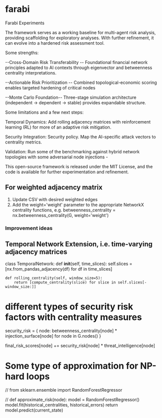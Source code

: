 # farabi
Farabi Experiments 

The framework serves as a working baseline for multi-agent risk analysis, providing scaffolding for exploratory analyses. With further refinement, it can evolve into a hardened risk assessment tool. 

Some strengths:

--Cross-Domain Risk Transferability --
Foundational financial network principles adapted to AI contexts through eigenvector and betweenness centrality interpretations.

--Actionable Risk Prioritization --
Combined topological-economic scoring enables targeted hardening of critical nodes 

--Monte Carlo Foundation--
Three-stage simulation architecture (independent → dependent → stable) provides expandable structure.

Some limitations and a few next steps:

Temporal Dynamics: Add rolling adjacency matrices with reinforcement learning (RL) for more of an adaptive risk mitigation.

Security Integration: Security policy. Map the AI-specific attack vectors to centrality metrics. 

Validation: Run some of the benchmarking against hybrid network topologies with some adversarial node injections - 

This open-source framework is released under the MIT License, and the code is available for further experimentation and refinement.

## For weighted adjacency matrix
1. Update CSV with desired weighted edges
2. Add the weight='weight' parameter to the appropriate NetworkX centrality functions, 
e.g. betweenness_centrality = nx.betweenness_centrality(G, weight='weight')

### Improvement ideas ###

## Temporal Network Extension, i.e. time-varying adjacency matrices
class TemporalNetwork:
    def __init__(self, time_slices):
        self.slices = [nx.from_pandas_adjacency(df) for df in time_slices]
        
    def rolling_centrality(self, window_size=5):
        return [compute_centrality(slice) for slice in self.slices[-window_size:]]

# different types of security risk factors with centrality measures
security_risk = {
    node: betweenness_centrality[node] * injection_surface[node]
    for node in G.nodes()
}

final_risk_scores[node] += security_risk[node] * threat_intelligence[node]

# Some type of approximation for NP-hard loops
// from sklearn.ensemble import RandomForestRegressor

// def approximate_risk(node):
    model = RandomForestRegressor()
    model.fit(historical_centralities, historical_errors)
    return model.predict(current_state)








